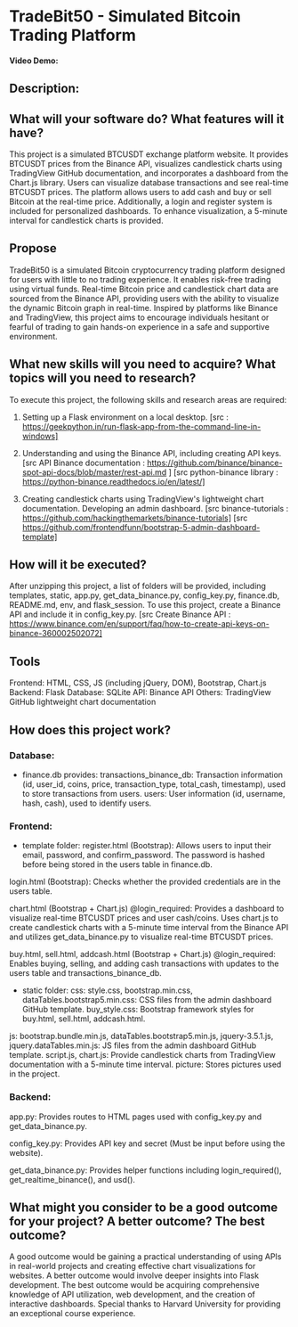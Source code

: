 # TradeBit50 - Simulated Bitcoin Trading Platform
#### Video Demo:  <URL HERE>


## Description:

## What will your software do? What features will it have?
This project is a simulated BTCUSDT exchange platform website. It provides BTCUSDT prices from the Binance API, visualizes candlestick charts using TradingView GitHub documentation, and incorporates a dashboard from the Chart.js library. Users can visualize database transactions and see real-time BTCUSDT prices. The platform allows users to add cash and buy or sell Bitcoin at the real-time price. Additionally, a login and register system is included for personalized dashboards. To enhance visualization, a 5-minute interval for candlestick charts is provided.


## Propose
TradeBit50 is a simulated Bitcoin cryptocurrency trading platform designed for users with little to no trading experience. It enables risk-free trading using virtual funds. Real-time Bitcoin price and candlestick chart data are sourced from the Binance API, providing users with the ability to visualize the dynamic Bitcoin graph in real-time. Inspired by platforms like Binance and TradingView, this project aims to encourage individuals hesitant or fearful of trading to gain hands-on experience in a safe and supportive environment.


## What new skills will you need to acquire? What topics will you need to research?
To execute this project, the following skills and research areas are required:

1. Setting up a Flask environment on a local desktop.
[src : https://geekpython.in/run-flask-app-from-the-command-line-in-windows]

2. Understanding and using the Binance API, including creating API keys.
[src API Binance documentation : https://github.com/binance/binance-spot-api-docs/blob/master/rest-api.md ]
[src python-binance library : https://python-binance.readthedocs.io/en/latest/]

3. Creating candlestick charts using TradingView's lightweight chart documentation.
Developing an admin dashboard.
[src binance-tutorials : https://github.com/hackingthemarkets/binance-tutorials]
[src https://github.com/frontendfunn/bootstrap-5-admin-dashboard-template]


## How will it be executed?
After unzipping this project, a list of folders will be provided, including templates, static, app.py, get_data_binance.py, config_key.py, finance.db, README.md, env, and flask_session. To use this project, create a Binance API and include it in config_key.py.
[src Create Binance API : https://www.binance.com/en/support/faq/how-to-create-api-keys-on-binance-360002502072]


## Tools
Frontend: HTML, CSS, JS (including jQuery, DOM), Bootstrap, Chart.js
Backend: Flask
Database: SQLite
API: Binance API
Others: TradingView GitHub lightweight chart documentation


## How does this project work?
### Database:
- finance.db provides:
transactions_binance_db: Transaction information (id, user_id, coins, price, transaction_type, total_cash, timestamp), used to store transactions from users.
users: User information (id, username, hash, cash), used to identify users.

### Frontend:
- template folder:
register.html (Bootstrap):
Allows users to input their email, password, and confirm_password. The password is hashed before being stored in the users table in finance.db.

login.html (Bootstrap):
Checks whether the provided credentials are in the users table.

chart.html (Bootstrap + Chart.js) @login_required:
Provides a dashboard to visualize real-time BTCUSDT prices and user cash/coins. Uses chart.js to create candlestick charts with a 5-minute time interval from the Binance API and utilizes get_data_binance.py to visualize real-time BTCUSDT prices.

buy.html, sell.html, addcash.html (Bootstrap + Chart.js) @login_required:
Enables buying, selling, and adding cash transactions with updates to the users table and transactions_binance_db.

- static folder:
css:
style.css, bootstrap.min.css, dataTables.bootstrap5.min.css:
CSS files from the admin dashboard GitHub template.
buy_style.css:
Bootstrap framework styles for buy.html, sell.html, addcash.html.

js:
bootstrap.bundle.min.js, dataTables.bootstrap5.min.js, jquery-3.5.1.js, jquery.dataTables.min.js:
JS files from the admin dashboard GitHub template.
script.js, chart.js:
Provide candlestick charts from TradingView documentation with a 5-minute time interval.
picture:
Stores pictures used in the project.

### Backend:
app.py:
Provides routes to HTML pages used with config_key.py and get_data_binance.py.

config_key.py:
Provides API key and secret (Must be input before using the website).

get_data_binance.py:
Provides helper functions including login_required(), get_realtime_binance(), and usd().


## What might you consider to be a good outcome for your project? A better outcome? The best outcome?
A good outcome would be gaining a practical understanding of using APIs in real-world projects and creating effective chart visualizations for websites. A better outcome would involve deeper insights into Flask development. The best outcome would be acquiring comprehensive knowledge of API utilization, web development, and the creation of interactive dashboards. Special thanks to Harvard University for providing an exceptional course experience.